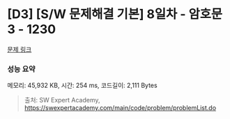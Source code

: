# [D3] [S/W 문제해결 기본] 8일차 - 암호문3 - 1230 

[문제 링크](https://swexpertacademy.com/main/code/problem/problemDetail.do?contestProbId=AV14zIwqAHwCFAYD) 

### 성능 요약

메모리: 45,932 KB, 시간: 254 ms, 코드길이: 2,111 Bytes



> 출처: SW Expert Academy, https://swexpertacademy.com/main/code/problem/problemList.do